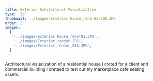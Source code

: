 ```yaml
---
title: Exterior Achitectural Visualization
type: '3d'
thumbnail: ../images/Exterior House_rend-01-SQR.JPG
order: 3
images:
  [
    '../images/Exterior House_rend-01.JPG',
    '../images/Exterior_render.JPG',
    '../images/Exterior_render_018.JPG',
  ]
---
```


Architectural visualization of a residential house I creted for a client
and commercial building I cretaed to test out
my marketplace cafe seating assets.
